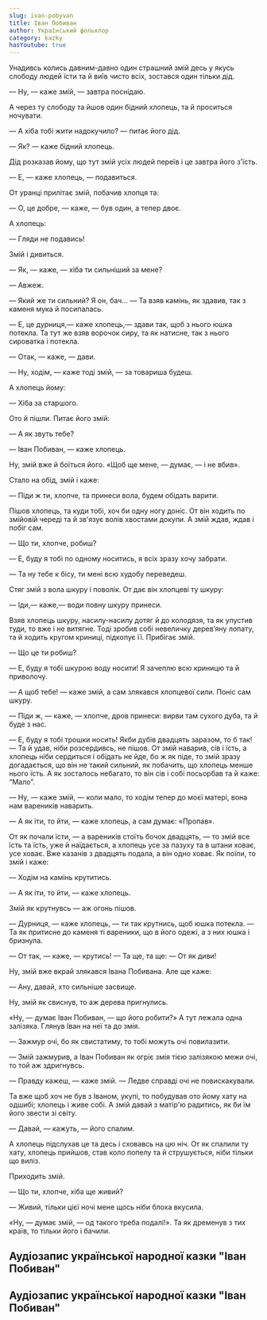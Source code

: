 ```yaml
---
slug: ivan-pobyvan
title: Іван Побиван
author: Український фольклор
category: kazky
hasYoutube: true
---
```

Унадивсь колись давним-давно один страшний змій десь у якусь слободу людей їсти та й виїв чисто всіх, зостався один тільки дід.

— Ну, — каже змій, — завтра поснідаю.

А через ту слободу та йшов один бідний хлопець, та й проситься ночувати.

— А хіба тобі жити надокучило? — питає його дід.

— Як? — каже бідний хлопець.

Дід розказав йому, що тут змій усіх людей переїв і це завтра його з'їсть.

— Е, — каже хлопець, — подавиться.

От уранці прилітає змій, побачив хлопця та:

— О, це добре, — каже, — був один, а тепер двоє.

А хлопець:

— Гляди не подавись!

Змій і дивиться.

— Як, — каже, — хіба ти сильніший за мене?

— Авжеж.

— Який же ти сильний? Я он, бач... — Та взяв камінь, як здавив, так з каменя мука й посипалась.

— Е, це дурниця,— каже хлопець,— здави так, щоб з нього юшка потекла.
Та тут же взяв ворочок сиру, та як натисне, так з нього сироватка і потекла.

— Отак, — каже, — дави.

— Ну, ходім, — каже тоді змій, — за товариша будеш.

А хлопець йому:

— Хіба за старшого.

Ото й пішли. Питає його змій:

— А як звуть тебе?

— Іван Побиван, — каже хлопець.

Ну, змій вже й боїться його. «Щоб ще мене, — думає, — і не вбив».

Стало на обід, змій і каже:

— Піди ж ти, хлопче, та принеси вола, будем обідать варити.

Пішов хлопець, та куди тобі, хоч би одну ногу доніс. От він ходить по змійовій череді та й зв'язує волів хвостами докупи. А змій ждав, ждав і побіг сам.

— Що ти, хлопче, робиш?

— Е, буду я тобі по одному носитись, я всіх зразу хочу забрати.

— Та ну тебе к бісу, ти мені всю худобу переведеш.

Стяг змій з вола шкуру і поволік. От дає він хлопцеві ту шкуру:

— Іди,— каже,— води повну шкуру принеси.

Взяв хлопець шкуру, насилу-насилу дотяг й до колодязя, та як упустив туди, то вже і не витягне. Тоді зробив собі невеличку дерев’яну лопату, та й ходить кругом криниці, підкопує її. Прибігає змій.

— Що це ти робиш?

— Е, буду я тобі шкурою воду носити! Я зачеплю всю криницю та й приволочу.

— А щоб тебе! — каже змій, а сам злякався хлопцевої сили. Поніс сам шкуру.

— Піди ж, — каже, — хлопче, дров принеси: вирви там сухого дуба, та й буде з нас.

— Е, буду я тобі трошки носить! Якби дубів двадцять заразом, то б так! — Та й удав, ніби розсердивсь, не пішов. От змій наварив, сів і їсть, а хлопець ніби сердиться і обідать не йде, бо ж як піде, то змій зразу догадається, що він не такий сильний, як побачить, що хлопець менше нього їсть. А як зосталось небагато, то він сів і собі посьорбав та й каже: “Мало”.

— Ну, — каже змій, — коли мало, то ходім тепер до моєї матері, вона нам вареників наварить.

— А як іти, то йти, — каже хлопець, а сам думає: «Пропав».

От як почали їсти, — а вареників стоїть бочок двадцять, — то змій все їсть та їсть, уже й наїдається, а хлопець усе за пазуху та в штани ховає, усе ховає. Вже казанів з двадцять подала, а він одно ховає. Як поїли, то змій і каже:

— Ходім на камінь крутитись.

— А як іти, то йти, — каже хлопець.

Змій як крутнувсь — аж огонь пішов.

— Дурниця, — каже хлопець, — ти так крутнись, щоб юшка потекла. — Та як притисне до каменя ті вареники, що в його одежі, а з них юшка і бризнула.

— От так, — каже, — крутись! — Та ще, та ще: — От як диви!

Ну, змій вже вкрай злякався Івана Побивана. Але ще каже:

— Ану, давай, хто сильніше засвище.

Ну, змій як свиснув, то аж дерева пригнулись.

«Ну, — думає Іван Побиван, — що його робити?» А тут лежала одна залізяка. Глянув Іван на неї та до змія.

— Зажмур очі, бо як свистатиму, то тобі можуть очі повилазити.

— Змій зажмурив, а Іван Побиван як огріє змія тією залізякою межи очі, то той аж здригнувсь.

— Правду кажеш, — каже змій. — Ледве справді очі не повискакували.

Та вже щоб хоч не був з Іваном, укупі, то побудував ото йому хату на одшибі; хлопець і живе собі. А змій давай з матір'ю радитись, як би їм його звести зі світу.

— Давай, — кажуть, — його спалим.

А хлопець підслухав це та десь і сховавсь на цю ніч. От як спалили ту хату, хлопець прийшов, став коло попелу та й струшується, ніби тільки що виліз.

Приходить змій.

— Що ти, хлопче, хіба ще живий?

— Живий, тільки цієї ночі мене щось ніби блоха вкусила.

«Ну, — думає змій, — од такого треба подалі!». Та як дременув з тих країв, то тільки його і бачили.

## Аудіозапис української народної казки "Іван Побиван"

<YoutubeIframe id="wn0J-jRkJu8" className="md:w-4/5" />

## Аудіозапис української народної казки "Іван Побиван"

<YoutubeIframe id="HD_A5u7_qVM" className="md:w-4/5" />
